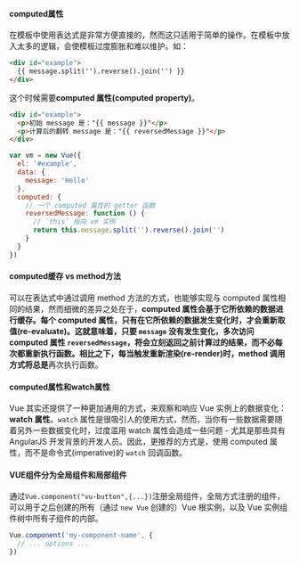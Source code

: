#### computed属性

在模板中使用表达式是非常方便直接的，然而这只适用于简单的操作。在模板中放入太多的逻辑，会使模板过度膨胀和难以维护。如：

```html
<div id="example">
  {{ message.split('').reverse().join('') }}
</div>
```

这个时候需要**computed 属性(computed property)**。

```html
<div id="example">
  <p>初始 message 是："{{ message }}"</p>
  <p>计算后的翻转 message 是："{{ reversedMessage }}"</p>
</div>
```

```js
var vm = new Vue({
  el: '#example',
  data: {
    message: 'Hello'
  },
  computed: {
    // 一个 computed 属性的 getter 函数
    reversedMessage: function () {
      // `this` 指向 vm 实例
      return this.message.split('').reverse().join('')
    }
  }
})
```

#### computed缓存 vs method方法

可以在表达式中通过调用 method 方法的方式，也能够实现与 computed 属性相同的结果，然而细微的差异之处在于，**computed 属性会基于它所依赖的数据进行缓存。**每个 computed 属性，只有在它所依赖的数据发生变化时，才会重新取值(re-evaluate)。这就意味着，只要 `message` 没有发生变化，多次访问 computed 属性 `reversedMessage`，将会立刻返回之前计算过的结果，而不必每次都重新执行函数。相比之下，每当触发重新渲染(re-render)时，method 调用方式将**总是**再次执行函数。

#### computed属性和watch属性

Vue 其实还提供了一种更加通用的方式，来观察和响应 Vue 实例上的数据变化：**watch 属性**。`watch` 属性是很吸引人的使用方式，然而，当你有一些数据需要随着另外一些数据变化时，过度滥用 watch 属性会造成一些问题 - 尤其是那些具有 AngularJS 开发背景的开发人员。因此，更推荐的方式是，使用 computed 属性，而不是命令式(imperative)的 `watch` 回调函数。



#### VUE组件分为全局组件和局部组件

通过`Vue.component("vu-button",{...})`注册全局组件，全局方式注册的组件，可以用于之后创建的所有（通过 `new Vue` 创建的）Vue 根实例，以及 Vue 实例组件树中所有子组件的内部。

```js
Vue.component('my-component-name', {
  // ... options ...
})
```

